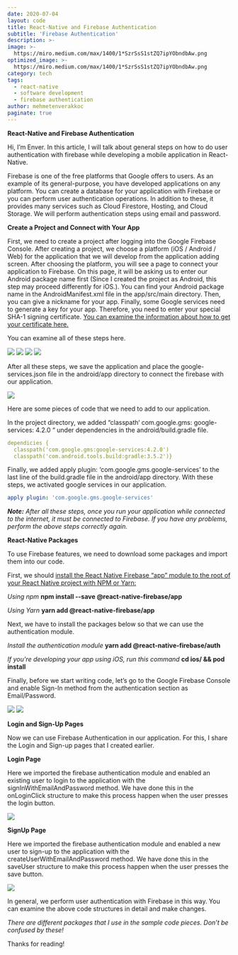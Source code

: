 ```yaml
---
date: 2020-07-04
layout: code
title: React-Native and Firebase Authentication
subtitle: 'Firebase Authentication'
description: >-
image: >-
  https://miro.medium.com/max/1400/1*SzrSsS1stZQ7ipYObndbAw.png
optimized_image: >-
  https://miro.medium.com/max/1400/1*SzrSsS1stZQ7ipYObndbAw.png
category: tech
tags:
  - react-native
  - software development
  - firebase authentication
author: mehmetenverakkoc
paginate: true
---
```

<strong>React-Native and Firebase Authentication</strong>

Hi, I’m Enver. In this article, I will talk about general steps on how to do user authentication with firebase while developing a mobile application in React-Native.

Firebase is one of the free platforms that Google offers to users. As an example of its general-purpose, you have developed applications on any platform. You can create a database for your application with Firebase or you can perform user authentication operations. In addition to these, it provides many services such as Cloud Firestore, Hosting, and Cloud Storage. We will perform authentication steps using email and password.

<strong>Create a Project and Connect with Your App</strong>

First, we need to create a project after logging into the Google Firebase Console. After creating a project, we choose a platform (iOS / Android / Web) for the application that we will develop from the application adding screen. After choosing the platform, you will see a page to connect your application to Firebase. On this page, it will be asking us to enter our Android package name first (Since I created the project as Android, this step may proceed differently for iOS.). You can find your Android package name in the AndroidManifest.xml file in the app/src/main directory. Then, you can give a nickname for your app. Finally, some Google services need to generate a key for your app. Therefore, you need to enter your special SHA-1 signing certificate. <a href="https://developers.google.com/android/guides/client-auth">You can examine the information about how to get your certificate here.</a>

You can examine all of these steps here.

<img src="https://miro.medium.com/max/1248/1*9bJaSDLItgh4oQxUUWkxnA.jpeg"/>

<img src="https://miro.medium.com/max/1400/1*toei_GXDjM4yWyrWs-XQ3Q.jpeg"/>

<img src="https://miro.medium.com/max/1400/1*sC_0QMEEKy8NkHGnBuLW4w.jpeg"/>

<img src="https://miro.medium.com/max/1400/1*FuaMNyxqN3IdeClUf4Hz_g.jpeg"/>

After all these steps, we save the application and place the google-services.json file in the android/app directory to connect the firebase with our application.

<img src="https://miro.medium.com/max/1230/1*wXIcskSm-RPwa5dqYnsKnw.jpeg"/>

Here are some pieces of code that we need to add to our application.

In the project directory, we added “classpath‘ com.google.gms: google-services: 4.2.0 “ under dependencies in the android/build.gradle file.

```yaml
dependicies {
  classpath('com.google.gms:google-services:4.2.0')
  classpath('com.android.tools.build:gradle:3.5.2')}
```

Finally, we added apply plugin: ‘com.google.gms.google-services’ to the last line of the build.gradle file in the android/app directory. With these steps, we activated google services in our application.

```yaml
apply plugin: 'com.google.gms.google-services'
```

*<strong>Note:</strong> After all these steps, once you run your application while connected to the internet, it must be connected to Firebase. If you have any problems, perform the above steps correctly again.*

<strong>React-Native Packages</strong>

To use Firebase features, we need to download some packages and import them into our code.

First, we should <a href="https://rnfirebase.io">install the React Native Firebase “app” module to the root of your React Native project with NPM or Yarn:</a>

*Using npm*
<strong>npm install --save @react-native-firebase/app</strong>

*Using Yarn*
<strong>yarn add @react-native-firebase/app</strong>

Next, we have to install the packages below so that we can use the authentication module.

*Install the authentication module*
<strong>yarn add @react-native-firebase/auth</strong>

*If you're developing your app using iOS, run this command*
<strong>cd ios/ && pod install</strong>

Finally, before we start writing code, let’s go to the Google Firebase Console and enable Sign-In method from the authentication section as Email/Password.

<img src="https://miro.medium.com/max/1400/1*EHa3Wh_JQhN5VEWCIrIEvw.jpeg"/>

<img src="https://miro.medium.com/max/1400/1*RfdW2CpQZAuOMs8rWQqLhg.jpeg"/>

<strong>Login and Sign-Up Pages</strong>

Now we can use Firebase Authentication in our application. For this, I share the Login and Sign-up pages that I created earlier.

<strong>Login Page</strong>

Here we imported the firebase authentication module and enabled an existing user to login to the application with the signInWithEmailAndPassword method. We have done this in the onLoginClick structure to make this process happen when the user presses the login button.


<script src="https://gist.github.com/akkoc16/166eba34c726c3b4bf045d772b31767d.js"></script>

<img src="https://miro.medium.com/max/664/1*vE1cFdwSeDD5Tm2TLjLnJQ.jpeg"/>

<strong>SignUp Page</strong>

Here we imported the firebase authentication module and enabled a new user to sign-up to the application with the createUserWithEmailAndPassword method. We have done this in the saveUser structure to make this process happen when the user presses the save button.

<script src="https://gist.github.com/akkoc16/1c650d038f2f66951a5209b74cf94b40.js"></script>

<img src="https://miro.medium.com/max/666/1*6ZZWLsYGXOHuv3YywY0wKQ.jpeg"/>

In general, we perform user authentication with Firebase in this way. You can examine the above code structures in detail and make changes.

*There are different packages that I use in the sample code pieces. Don’t be confused by these!*

Thanks for reading!